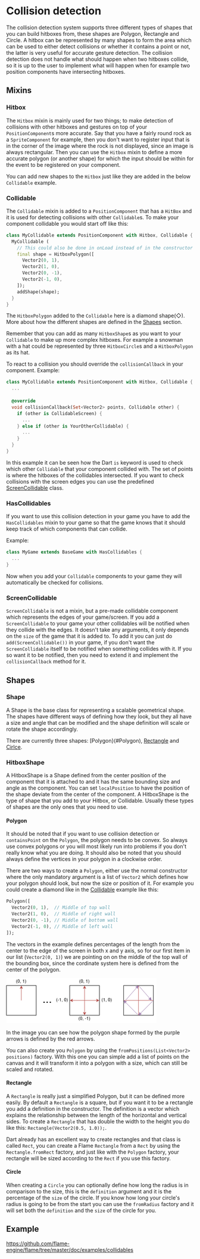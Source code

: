 # Collision detection
The collision detection system supports three different types of shapes that you can build hitboxes
from, these shapes are Polygon, Rectangle and Circle. A hitbox can be represented by many shapes to
form the area which can be used to either detect collisions or whether it contains a point or not,
the latter is very useful for accurate gesture detection. The collision detection does not handle
what should happen when two hitboxes collide, so it is up to the user to implement what will happen
when for example two position components have intersecting hitboxes.

## Mixins
### Hitbox
The `Hitbox` mixin is mainly used for two things; to make detection of collisions with other
hitboxes and gestures on top of your `PositionComponent`s more accurate. Say that you have a fairly
round rock as a `SpriteComponent` for example, then you don't want to register input that is in the
corner of the image where the rock is not displayed, since an image is always rectangular. Then you
can use the `Hitbox` mixin to define a more accurate polygon (or another shape) for which the input
should be within for the event to be registered on your component.

You can add new shapes to the `Hitbox` just like they are added in the below `Collidable` example.

### Collidable
The `Collidable` mixin is added to a `PositionComponent` that has a `HitBox` and it is used for
detecting collisions with other `Collidable`s. To make your component collidable you would start off
like this:

```dart
class MyCollidable extends PositionComponent with Hitbox, Collidable {
  MyCollidable (
    // This could also be done in onLoad instead of in the constructor
    final shape = HitboxPolygon([
      Vector2(0, 1),
      Vector2(1, 0),
      Vector2(0, -1),
      Vector2(-1, 0),
    ]);
    addShape(shape);
  }
}
```

The `HitboxPolygon` added to the `Collidable` here is a diamond shape(◇).
More about how the different shapes are defined in the [Shapes](#Shapes) section.

Remember that you can add as many `HitboxShape`s as you want to your `Collidable` to make up more
complex hitboxes. For example a snowman with a hat could be represented by three `HitboxCircle`s and
a `HitboxPolygon` as its hat.

To react to a collision you should override the `collisionCallback` in your component.
Example:

```dart
class MyCollidable extends PositionComponent with Hitbox, Collidable {
  ...

  @override
  void collisionCallback(Set<Vector2> points, Collidable other) {
    if (other is CollidableScreen) {
      ...
    } else if (other is YourOtherCollidable) {
      ...
    }
  }
}
```

In this example it can be seen how the Dart `is` keyword is used to check which other `Collidable`
that your component collided with. The set of points is where the hitboxes of the collidables
intersected. If you want to check collisions with the screen edges you can use the predefined
[ScreenCollidable](#ScreenCollidable) class.

### HasCollidables
If you want to use this collision detection in your game you have to add the `HasCollidables` mixin
to your game so that the game knows that it should keep track of which components that can collide.

Example:
```dart
class MyGame extends BaseGame with HasCollidables {
  ...
}
```

Now when you add your `Collidable` components to your game they will automatically be checked for
collisions.

### ScreenCollidable
`ScreenCollidable` is not a mixin, but a pre-made collidable component which represents the edges of
your game/screen. If you add a `ScreenCollidable` to your game your other collidables will be
notified when they collide with the edges. It doesn't take any arguments, it only depends on the
`size` of the game that it is added to. To add it you can just do `add(ScreenCollidable())` in
your game, if you don't want the `ScreenCollidable` itself to be notified when something collides
with it. If you so want it to be notified, then you need to extend it and implement the
`collisionCallback` method for it.

## Shapes
### Shape
A Shape is the base class for representing a scalable geometrical shape. The shapes have different
ways of defining how they look, but they all have a size and angle that can be modified and the
shape definition will scale or rotate the shape accordingly.

There are currently three shapes: [Polygon}(#Polygon), [Rectangle](#Rectangle) and
[Cirlce](#Circle).

### HitboxShape
A HitboxShape is a Shape defined from the center position of the component that it is attached to
and it has the same bounding size and angle as the component. You can set `localPosition` to have
the position of the shape deviate from the center of the component. A HitboxShape is the type of
shape that you add to your Hitbox, or Collidable. Usually these types of shapes are the only ones
that you need to use.

#### Polygon
It should be noted that if you want to use collision detection or `containsPoint` on the `Polygon`,
the polygon needs to be convex. So always use convex polygons or you will most likely run into
problems if you don't really know what you are doing. It should also be noted that you should always
define the vertices in your polygon in a clockwise order.

There are two ways to create a `Polygon`, either use the normal constructor where the only mandatory
argument is a list of `Vector2` which defines how your polygon should look, but now the size or
position of it. For example you could create a diamond like in the [Collidable](#Collidable) example
like this:

```dart
Polygon([
  Vector2(0, 1),  // Middle of top wall
  Vector2(1, 0),  // Middle of right wall
  Vector2(0, -1), // Middle of bottom wall
  Vector2(-1, 0), // Middle of left wall
]);
```

The vectors in the example defines percentages of the length from the center to the edge of the
screen in both x and y axis, so for our first item in our list (`Vector2(0, 1)`) we are pointing on
on the middle of the top wall of the bounding box, since the cordinate system here is defined from
the center of the polygon.

![An example of how to define a polygon shape](images/polygon_shape.png)

In the image you can see how the polygon shape formed by the purple arrows is defined by the red
arrows.

You can also create you `Polygon` by using the `fromPositions(List<Vector2> positions)` factory.
With this one you can simple add a list of points on the canvas and it will transform it into
a polygon with a size, which can still be scaled and rotated.

#### Rectangle
A `Rectangle` is really just a simplified Polygon, but it can be defined more easily. By default a
`Rectangle` is a square, but if you want it to be a rectangle you add a definition in the
constructor. The definition is a vector which explains the relationship between the length of the
horizontal and vertical sides. To create a `Rectangle` that has double the width to the height you
do like this: `Rectangle(Vector2(0.5, 1.0));`.

Dart already has an excellent way to create rectangles and that class is called `Rect`, you can
create a Flame `Rectangle` from a `Rect` by using the `Rectangle.fromRect` factory, and just like
with the `Polygon` factory, your rectangle will be sized according to the `Rect` if you use this
factory.

#### Circle
When creating a `Circle` you can optionally define how long the radius is in comparison to the size,
this is the `definition` argument and it is the percentage of the `size` of the circle.
If you know how long your circle's radius is going to be from the start you can use the `fromRadius`
factory and it will set both the `definition` and the `size` of the circle for you.

## Example
https://github.com/flame-engine/flame/tree/master/doc/examples/collidables